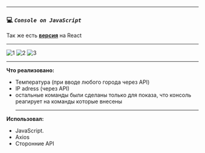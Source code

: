 ____
 ### :computer: *`Console on JavaScript`*
 Так же есть [**версия**](https://github.com/Nelerion/Console-React) на React 
____
![1](https://user-images.githubusercontent.com/95306473/183504288-891d6cab-b9ee-4f1e-b4e9-117ab4518d23.png)
![2](https://user-images.githubusercontent.com/95306473/183504295-e534d8ab-ad3c-4eec-9fe6-731172c23692.png)
![3](https://user-images.githubusercontent.com/95306473/183504298-a46a8380-a518-4895-9ee2-c5e58993dc4d.png)
____
**Что реализовано:**
- Температура (при вводе любого города через API)
- IP adress (через API)
- остальные команды были сделаны только для показа, что консоль реагирует на команды которые внесены
  ____
**Использовал:**
- JavaScript.
- Axios
- Сторонние API
